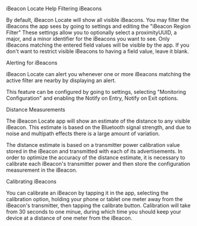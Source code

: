 iBeacon Locate Help
Filtering iBeacons

By default, iBeacon Locate will show all visible iBeacons. You may filter the iBeacons the app sees by going to settings and editing the "iBeacon Region Filter" These settings allow you to optionally select a proximityUUID, a major, and a minor identifier for the iBeacons you want to see. Only iBeacons matching the entered field values will be visible by the app. If you don't want to restrict visible iBeacons to having a field value, leave it blank.

Alerting for iBeacons

iBeacon Locate can alert you whenever one or more iBeacons matching the active filter are nearby by displaying an alert.

This feature can be configured by going to settings, selecting "Monitoring Configuration" and enabling the Notify on Entry, Notify on Exit options.

Distance Measurements

The iBeacon Locate app will show an estimate of the distance to any visible iBeacon. This estimate is based on the Bluetooth signal strength, and due to noise and multipath effects there is a large amount of variation.

The distance estimate is based on a transmitter power calibration value stored in the iBeacon and transmitted with each of its advertisements. In order to optimize the accuracy of the distance estimate, it is necessary to calibrate each iBeacon's transmitter power and then store the configuration measurement in the iBeacon.

Calibrating iBeacons

You can calibrate an iBeacon by tapping it in the app, selecting the calibration option, holding your phone or tablet one meter away from the iBeacon's transmitter, then tapping the calibrate button. Calibration will take from 30 seconds to one minue, during which time you should keep your device at a distance of one meter from the iBeacon.

